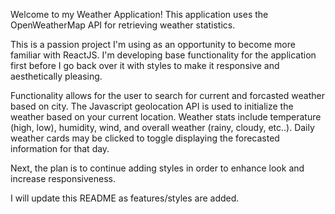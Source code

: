 Welcome to my Weather Application! This application uses the OpenWeatherMap API for retrieving weather statistics.

This is a passion project I'm using as an opportunity to become more familiar with ReactJS.
I'm developing base functionality for the application first before I go back over it with styles to make it responsive and aesthetically pleasing. 

Functionality allows for the user to search for current and forcasted weather based on city. The Javascript geolocation API is used to initialize the weather based on your current location. Weather stats include temperature (high, low), humidity, wind, and overall weather (rainy, cloudy, etc..). Daily weather cards may be clicked to toggle displaying the forecasted information for that day. 

Next, the plan is to continue adding styles in order to enhance look and increase responsiveness.

I will update this README as features/styles are added.
